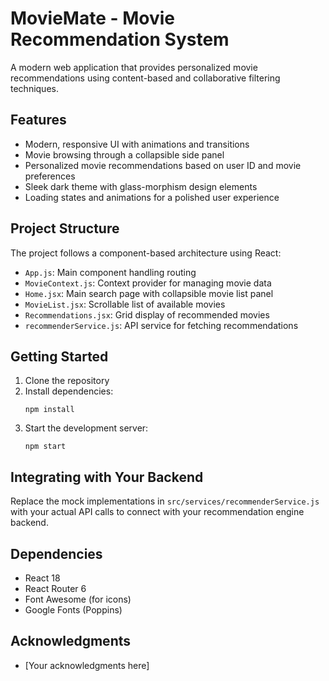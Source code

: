 # MovieMate - Movie Recommendation System

A modern web application that provides personalized movie recommendations using content-based and collaborative filtering techniques.

## Features

- Modern, responsive UI with animations and transitions
- Movie browsing through a collapsible side panel
- Personalized movie recommendations based on user ID and movie preferences
- Sleek dark theme with glass-morphism design elements
- Loading states and animations for a polished user experience

## Project Structure

The project follows a component-based architecture using React:

- `App.js`: Main component handling routing
- `MovieContext.js`: Context provider for managing movie data
- `Home.jsx`: Main search page with collapsible movie list panel
- `MovieList.jsx`: Scrollable list of available movies
- `Recommendations.jsx`: Grid display of recommended movies
- `recommenderService.js`: API service for fetching recommendations

## Getting Started

1. Clone the repository
2. Install dependencies:
   ```
   npm install
   ```
3. Start the development server:
   ```
   npm start
   ```

## Integrating with Your Backend

Replace the mock implementations in `src/services/recommenderService.js` with your actual API calls to connect with your recommendation engine backend.

## Dependencies

- React 18
- React Router 6
- Font Awesome (for icons)
- Google Fonts (Poppins)

## Acknowledgments

- [Your acknowledgments here]